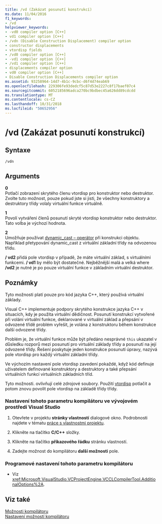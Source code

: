 ```yaml
---
title: /vd (Zakázat posunutí konstrukcí)
ms.date: 11/04/2016
f1_keywords:
- /vd
helpviewer_keywords:
- -vd0 compiler option [C++]
- vd1 compiler option [C++]
- /vdn (Disable Construction Displacement) compiler option
- constructor displacements
- vtordisp fields
- /vd0 compiler option [C++]
- -vd1 compiler option [C++]
- /vd1 compiler option [C++]
- displacements compiler option
- vd0 compiler option [C++]
- Disable Construction Displacements compiler option
ms.assetid: 93258964-14d7-4b1c-9cbc-d6f4d74eab69
ms.openlocfilehash: 229306fe93dedcf5c87d53e2227c8f17baef07c4
ms.sourcegitcommit: 6052185696adca270bc9bdbec45a626dd89cdcdd
ms.translationtype: MT
ms.contentlocale: cs-CZ
ms.lasthandoff: 10/31/2018
ms.locfileid: "50652956"
---
```

# <a name="vd-disable-construction-displacements"></a>/vd (Zakázat posunutí konstrukcí)

## <a name="syntax"></a>Syntaxe

```
/vdn
```

## <a name="arguments"></a>Arguments

**0**<br/>
Potlačí zobrazení skrytého členu vtordisp pro konstruktor nebo destruktor. Zvolte tuto možnost, pouze pokud jste si jisti, že všechny konstruktory a destruktory třídy volaly virtuální funkce virtuálně.

**1**<br/>
Povolí vytváření členů posunutí skryté vtordisp konstruktor nebo destruktor. Tato volba je výchozí hodnota.

**2**<br/>
Umožňuje používat [dynamic_cast – operátor](../../cpp/dynamic-cast-operator.md) při konstrukci objektu. Například přetypování dynamic_cast z virtuální základní třídy na odvozenou třídu.

**/ vd2** přidá pole vtordisp v případě, že máte virtuální základ, s virtuálními funkcemi. **/ vd1** by mělo být dostatečné. Nejběžnější malá a velká where **/vd2** je nutné je po pouze virtuální funkce v základním virtuální destruktor.

## <a name="remarks"></a>Poznámky

Tyto možnosti platí pouze pro kód jazyka C++, který používá virtuální základy.

Visual C++ implementuje podpory skrytého konstrukce jazyka C++ v situacích, kdy je použita virtuální dědičnost. Posunutí konstrukcí vytvořené při volání virtuální funkce, deklarované v virtuální základ a přepsání v odvozené třídě problém vyřešit, je volána z konstruktoru během konstrukce další odvozené třídy.

Problém je, že virtuální funkce může být předáno nesprávné `this` ukazatel v důsledku rozporů mezi posunutí pro virtuální základy třídy a posunutí na její odvozené třídy. Řešení poskytuje jeden konstrukce posunutí úpravy, nazývá pole vtordisp pro každý virtuální základní třídy.

Ve výchozím nastavení pole vtordisp zavedení pokaždé, když kód definuje uživatelem definované konstruktory a destruktory a také přepsání virtuálních funkcí virtuálních základních tříd.

Tyto možnosti. ovlivňují celé zdrojové soubory. Použití [vtordisp](../../preprocessor/vtordisp.md) potlačit a potom znovu povolit pole vtordisp na základě třídy třídy.

### <a name="to-set-this-compiler-option-in-the-visual-studio-development-environment"></a>Nastavení tohoto parametru kompilátoru ve vývojovém prostředí Visual Studio

1. Otevřete v projektu **stránky vlastností** dialogové okno. Podrobnosti najdete v tématu [práce s vlastnostmi projektu](../../ide/working-with-project-properties.md).

1. Klikněte na tlačítko **C/C++** složky.

1. Klikněte na tlačítko **příkazového řádku** stránku vlastností.

1. Zadejte možnost do kompilátoru **další možnosti** pole.

### <a name="to-set-this-compiler-option-programmatically"></a>Programové nastavení tohoto parametru kompilátoru

- Viz <xref:Microsoft.VisualStudio.VCProjectEngine.VCCLCompilerTool.AdditionalOptions%2A>.

## <a name="see-also"></a>Viz také

[Možnosti kompilátoru](../../build/reference/compiler-options.md)<br/>
[Nastavení možností kompilátoru](../../build/reference/setting-compiler-options.md)